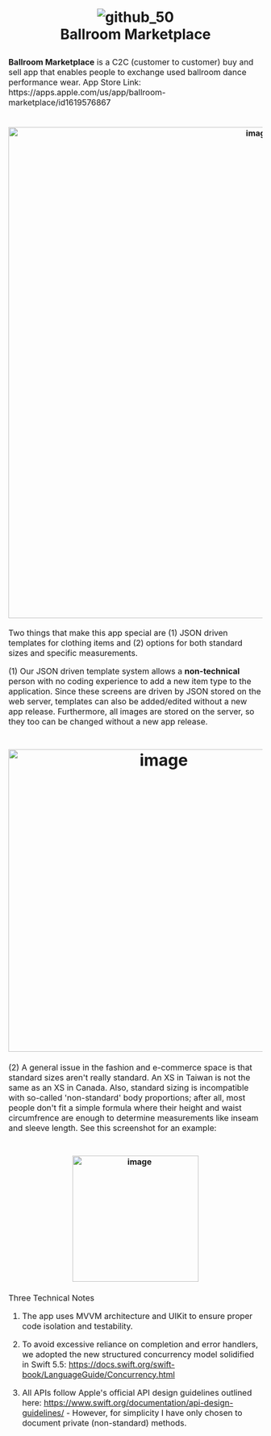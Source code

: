 <h1 align="center">
  
  ![github_50](https://user-images.githubusercontent.com/12243409/163683336-f5338315-d5b5-4154-ad29-240d66feff3b.png)
  <br> Ballroom Marketplace </br>
</h1>
<p><font size="3">
<strong>Ballroom Marketplace</strong> is a C2C (customer to customer) buy and sell app that enables people to exchange used ballroom dance performance wear. App Store Link: https://apps.apple.com/us/app/ballroom-marketplace/id1619576867

<h1 align="center">
<img width="974" alt="image" src="https://user-images.githubusercontent.com/12243409/177062383-ca196213-3b7c-4470-bd48-735df9348c4d.png">
</h1>

<p><font size="3">
Two things that make this app special are (1) JSON driven templates for clothing items and (2) options for both standard sizes and specific measurements.</p>
  
<p><font size="3">
(1) Our JSON driven template system allows a <strong>non-technical</strong> person with no coding experience to add a new item type to the application. Since these screens are driven by JSON stored on the web server, templates can also be added/edited without a new app release. Furthermore, all images are stored on the server, so they too can be changed without a new app release.</p>
  
<h1 align="center">
  <img width="600" alt="image" src="https://user-images.githubusercontent.com/12243409/177051762-f9da2632-3ffd-47a1-9f74-a386edafa11b.png">
</h1>
  
<p><font size="3">
(2) A general issue in the fashion and e-commerce space is that standard sizes aren't really standard. An XS in Taiwan is not the same as an XS in Canada. Also, standard sizing is incompatible with so-called 'non-standard' body proportions; after all, most people don't fit a simple formula where their height and waist circumfrence are enough to determine measurements like inseam and sleeve length. See this screenshot for an example:

<h1 align="center">
<img width="250" alt="image" src="https://user-images.githubusercontent.com/12243409/177071544-a1a5977f-2556-4b41-9b6c-fae3d88a5c1b.png">
</h1>
  
<p><font size="3">
Three Technical Notes</p>

1. The app uses MVVM architecture and UIKit to ensure proper code isolation and testability.

2. To avoid excessive reliance on completion and error handlers, we adopted the new structured concurrency model solidified in Swift 5.5: https://docs.swift.org/swift-book/LanguageGuide/Concurrency.html

3. All APIs follow Apple's official API design guidelines outlined here: https://www.swift.org/documentation/api-design-guidelines/ - However, for simplicity I have only chosen to document private (non-standard) methods.
